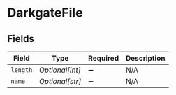 # DarkgateFile


## Fields

| Field              | Type               | Required           | Description        |
| ------------------ | ------------------ | ------------------ | ------------------ |
| `length`           | *Optional[int]*    | :heavy_minus_sign: | N/A                |
| `name`             | *Optional[str]*    | :heavy_minus_sign: | N/A                |
